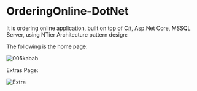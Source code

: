 # OrderingOnline-DotNet

It is ordering online application, built on top of C#, Asp.Net Core, MSSQL Server, using NTier Architecture pattern design:

The following is the home page:

![005kabab](https://user-images.githubusercontent.com/55295850/222927053-026de40b-6678-4bf3-93a6-ec715503b9ed.jpg)

Extras Page:

![Extra](https://user-images.githubusercontent.com/55295850/222927068-5e72b7ff-8baf-4af1-a7c2-fa7e5e3d5387.jpg)


